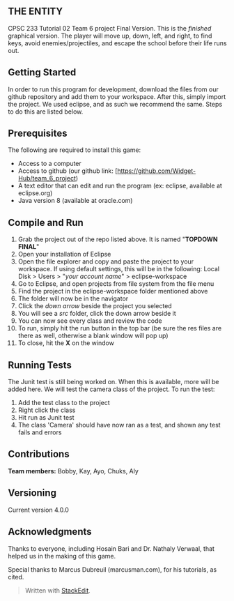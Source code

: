 ﻿## THE ENTITY

CPSC 233 Tutorial 02 Team 6 project Final Version. This is the *finished* graphical version. The player will move up, down, left, and right, to find keys, avoid enemies/projectiles, and escape the school before their life runs out. 

## Getting Started
In order to run this program for development, download the files from our github repository and add them to your workspace. After this, simply import the project. We used eclipse, and as such we recommend the same. Steps to do this are listed below.

## Prerequisites
The following are required to install this game:

 - Access to a computer
 - Access to github (our github link: [https://github.com/Widget-Hub/team_6_project)
 - A text editor that can edit and run the program (ex: eclipse, available at eclipse.org)
 - Java version 8 (available at oracle.com)

## Compile and Run

 1. Grab the project out of the repo listed above. It is named "**TOPDOWN FINAL**"
 2. Open your installation of Eclipse
 3. Open the file explorer and copy and paste the project to your workspace. If using default settings, this will be in the following: Local Disk > Users > "*your account name*" > eclipse-workspace
 4. Go to Eclipse, and open projects from file system from the file menu
 5. Find the project in the eclipse-workspace folder mentioned above
 6. The folder will now be in the navigator
 7. Click the *down arrow* beside the project you selected
 8. You will see a *src* folder, click the down arrow beside it
 9. You can now see every class and review the code
 10. To run, simply hit the run button in the top bar (be sure the res files are there as well, otherwise a blank window will pop up)
 11. To close, hit the **X** on the window  

## Running Tests
The Junit test is still being worked on. When this is available, more will be added here.
We will test the camera class of the project.
To run the test:

 1. Add the test class to the project
 2. Right click the class
 3. Hit run as Junit test
 4. The class 'Camera' should have now ran as a test, and shown any test fails and errors

## Contributions
**Team members:** Bobby, Kay, Ayo, Chuks, Aly

## Versioning
Current version 4.0.0


## Acknowledgments
Thanks to everyone, including Hosain Bari and Dr. Nathaly Verwaal, that helped us in the making of this game.

Special thanks to Marcus Dubreuil (marcusman.com), for his tutorials, as cited.

> Written with [StackEdit](https://stackedit.io/).
